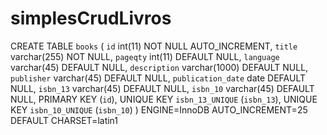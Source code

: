 # simplesCrudLivros

CREATE TABLE `books` (
  `id` int(11) NOT NULL AUTO_INCREMENT,
  `title` varchar(255) NOT NULL,
  `pageqty` int(11) DEFAULT NULL,
  `language` varchar(45) DEFAULT NULL,
  `description` varchar(1000) DEFAULT NULL,
  `publisher` varchar(45) DEFAULT NULL,
  `publication_date` date DEFAULT NULL,
  `isbn_13` varchar(45) DEFAULT NULL,
  `isbn_10` varchar(45) DEFAULT NULL,
  PRIMARY KEY (`id`),
  UNIQUE KEY `isbn_13_UNIQUE` (`isbn_13`),
  UNIQUE KEY `isbn_10_UNIQUE` (`isbn_10`)
) ENGINE=InnoDB AUTO_INCREMENT=25 DEFAULT CHARSET=latin1
